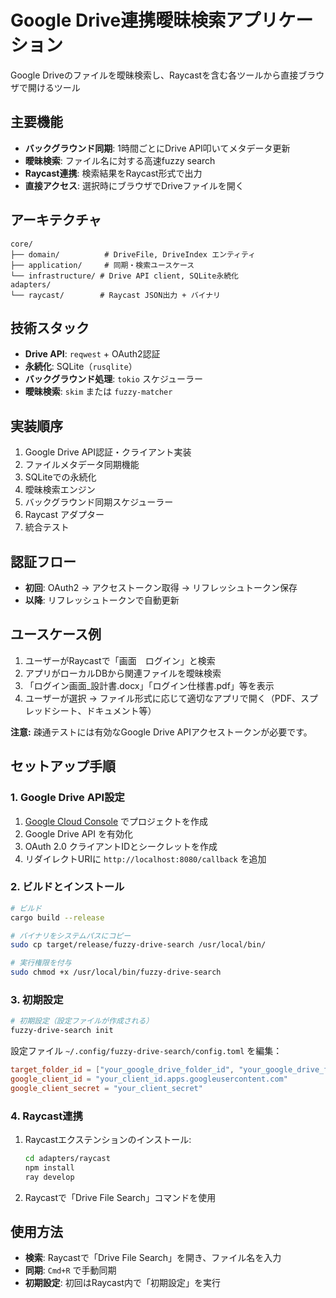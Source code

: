 # Google Drive連携曖昧検索アプリケーション

Google Driveのファイルを曖昧検索し、Raycastを含む各ツールから直接ブラウザで開けるツール

## 主要機能

- **バックグラウンド同期**: 1時間ごとにDrive API叩いてメタデータ更新
- **曖昧検索**: ファイル名に対する高速fuzzy search
- **Raycast連携**: 検索結果をRaycast形式で出力
- **直接アクセス**: 選択時にブラウザでDriveファイルを開く

## アーキテクチャ

```
core/
├── domain/          # DriveFile, DriveIndex エンティティ
├── application/     # 同期・検索ユースケース
└── infrastructure/ # Drive API client, SQLite永続化
adapters/
└── raycast/        # Raycast JSON出力 + バイナリ
```

## 技術スタック

- **Drive API**: `reqwest` + OAuth2認証
- **永続化**: SQLite（`rusqlite`）
- **バックグラウンド処理**: `tokio` スケジューラー
- **曖昧検索**: `skim` または `fuzzy-matcher`

## 実装順序

1. Google Drive API認証・クライアント実装
2. ファイルメタデータ同期機能
3. SQLiteでの永続化
4. 曖昧検索エンジン
5. バックグラウンド同期スケジューラー
6. Raycast アダプター
7. 統合テスト

## 認証フロー

- **初回**: OAuth2 → アクセストークン取得 → リフレッシュトークン保存
- **以降**: リフレッシュトークンで自動更新

## ユースケース例

1. ユーザーがRaycastで「画面　ログイン」と検索
2. アプリがローカルDBから関連ファイルを曖昧検索
3. 「ログイン画面_設計書.docx」「ログイン仕様書.pdf」等を表示
4. ユーザーが選択 → ファイル形式に応じて適切なアプリで開く（PDF、スプレッドシート、ドキュメント等）




**注意:** 疎通テストには有効なGoogle Drive APIアクセストークンが必要です。

## セットアップ手順

### 1. Google Drive API設定

1. [Google Cloud Console](https://console.cloud.google.com/) でプロジェクトを作成
2. Google Drive API を有効化
3. OAuth 2.0 クライアントIDとシークレットを作成
4. リダイレクトURIに `http://localhost:8080/callback` を追加

### 2. ビルドとインストール

```bash
# ビルド
cargo build --release

# バイナリをシステムパスにコピー
sudo cp target/release/fuzzy-drive-search /usr/local/bin/

# 実行権限を付与
sudo chmod +x /usr/local/bin/fuzzy-drive-search
```

### 3. 初期設定

```bash
# 初期設定（設定ファイルが作成される）
fuzzy-drive-search init
```

設定ファイル `~/.config/fuzzy-drive-search/config.toml` を編集：

```toml
target_folder_id = ["your_google_drive_folder_id", "your_google_drive_folder_id"]
google_client_id = "your_client_id.apps.googleusercontent.com"
google_client_secret = "your_client_secret"
```

### 4. Raycast連携

1. Raycastエクステンションのインストール:
   ```bash
   cd adapters/raycast
   npm install
   ray develop
   ```

2. Raycastで「Drive File Search」コマンドを使用

## 使用方法

- **検索**: Raycastで「Drive File Search」を開き、ファイル名を入力
- **同期**: `Cmd+R` で手動同期
- **初期設定**: 初回はRaycast内で「初期設定」を実行